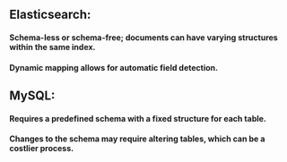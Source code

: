 ## Elasticsearch:
#### Schema-less or schema-free; documents can have varying structures within the same index.
#### Dynamic mapping allows for automatic field detection.

## MySQL:
#### Requires a predefined schema with a fixed structure for each table.
#### Changes to the schema may require altering tables, which can be a costlier process.

